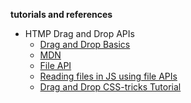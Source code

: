**tutorials and references**

* HTMP Drag and Drop APIs
  * [Drag and Drop Basics](https://www.html5rocks.com/en/tutorials/dnd/basics/)
  * [MDN](https://developer.mozilla.org/en-US/docs/Web/API/HTML_Drag_and_Drop_API)
  * [File API](https://w3c.github.io/FileAPI/#filereader-interface)
  * [Reading files in JS using file APIs](https://www.html5rocks.com/en/tutorials/file/dndfiles/#toc-selecting-files-dnd)
  * [Drag and Drop CSS-tricks Tutorial](https://css-tricks.com/drag-and-drop-file-uploading/)
  
